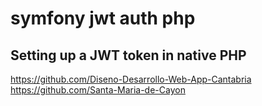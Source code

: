 # symfony jwt auth php

## Setting up a JWT token in native PHP 

https://github.com/Diseno-Desarrollo-Web-App-Cantabria
https://github.com/Santa-Maria-de-Cayon
